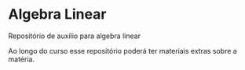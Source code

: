 # Algebra Linear
Repositório de auxílio para algebra linear

Ao longo do curso esse repositório poderá ter materiais extras sobre a matéria.
